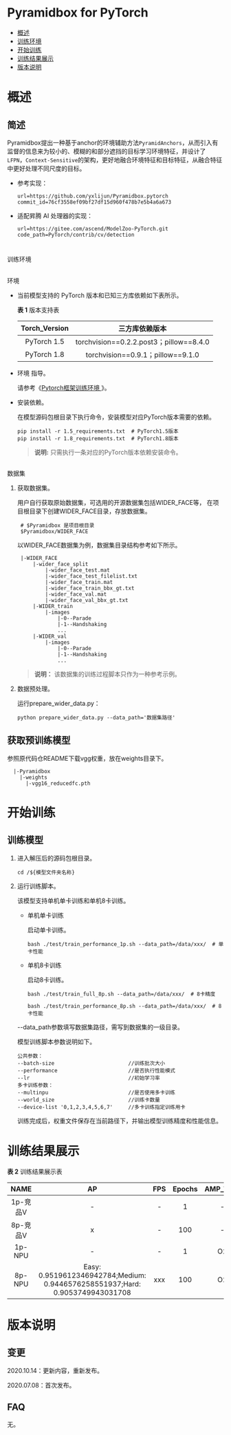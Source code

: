 # Pyramidbox for PyTorch

-   [概述](概述.md)
-   [
  训练环境](
  训练环境.md)
-   [开始训练](开始训练.md)
-   [训练结果展示](训练结果展示.md)
-   [版本说明](版本说明.md)



# 概述

## 简述

Pyramidbox提出一种基于anchor的环境辅助方法`PyramidAnchors`，从而引入有监督的信息来为较小的、模糊的和部分遮挡的目标学习环境特征，并设计了`LFPN`，`Context-Sensitive`的架构，更好地融合环境特征和目标特征，从融合特征中更好处理不同尺度的目标。

- 参考实现：

  ```
  url=https://github.com/yxlijun/Pyramidbox.pytorch
  commit_id=76cf3558ef09bf27df15d960f478b7e5b4a6a673
  ```

- 适配昇腾 AI 处理器的实现：

  ```
  url=https://gitee.com/ascend/ModelZoo-PyTorch.git
  code_path=PyTorch/contrib/cv/detection
  ```

#
训练环境

##
环境

- 当前模型支持的 PyTorch 版本和已知三方库依赖如下表所示。

  **表 1**  版本支持表

  | Torch_Version      | 三方库依赖版本                                 |
  | :--------: | :----------------------------------------------------------: |
  | PyTorch 1.5 | torchvision==0.2.2.post3；pillow==8.4.0 |
  | PyTorch 1.8 | torchvision==0.9.1；pillow==9.1.0 |

- 环境
指导。

  请参考《[Pytorch框架训练环境
  ](https://www.hiascend.com/document/detail/zh/ModelZoo/pytorchframework/ptes)》。

- 安装依赖。

  在模型源码包根目录下执行命令，安装模型对应PyTorch版本需要的依赖。
  ```
  pip install -r 1.5_requirements.txt  # PyTorch1.5版本
  pip install -r 1.8_requirements.txt  # PyTorch1.8版本
  ```
  > **说明:** 只需执行一条对应的PyTorch版本依赖安装命令。

##
数据集

1. 获取数据集。

   用户自行获取原始数据集，可选用的开源数据集包括WIDER_FACE等，
   在项目根目录下创建WIDER_FACE目录，存放数据集。
   ```
    # $Pyramidbox 是项目根目录
    $Pyramidbox/WIDER_FACE
   ```

   以WIDER_FACE数据集为例，数据集目录结构参考如下所示。

   ```
	|-WIDER_FACE
		|-wider_face_split
			|-wider_face_test.mat
			|-wider_face_test_filelist.txt
			|-wider_face_train.mat
			|-wider_face_train_bbx_gt.txt
			|-wider_face_val.mat
			|-wider_face_val_bbx_gt.txt
		|-WIDER_train
			|-images
				|-0--Parade
				|-1--Handshaking
				...
		|-WIDER_val
			|-images
				|-0--Parade
				|-1--Handshaking
				...
   ```
   > **说明：**
   >该数据集的训练过程脚本只作为一种参考示例。
2. 数据预处理。

	运行prepare_wider_data.py：
	```
	python prepare_wider_data.py --data_path='数据集路径'
	```

## 获取预训练模型
参照原代码仓README下载vgg权重，放在weights目录下。

  ```
    |-Pyramidbox
      |-weights
        |-vgg16_reducedfc.pth
  ```

# 开始训练

## 训练模型

1. 进入解压后的源码包根目录。

   ```
   cd /${模型文件夹名称}
   ```

2. 运行训练脚本。

   该模型支持单机单卡训练和单机8卡训练。

   - 单机单卡训练

     启动单卡训练。

     ```
     bash ./test/train_performance_1p.sh --data_path=/data/xxx/  # 单卡性能
     ```

   - 单机8卡训练

     启动8卡训练。

     ```
     bash ./test/train_full_8p.sh --data_path=/data/xxx/  # 8卡精度

     bash ./test/train_performance_8p.sh --data_path=/data/xxx/  # 8卡性能
     ```

   --data_path参数填写数据集路径，需写到数据集的一级目录。

   模型训练脚本参数说明如下。

   ```
   公共参数：
   --batch-size                        //训练批次大小
   --performance                       //是否执行性能模式
   --lr                                //初始学习率
   多卡训练参数：
   --multinpu                          //是否使用多卡训练
   --world_size                        //训练卡数量
   --device-list '0,1,2,3,4,5,6,7'     //多卡训练指定训练用卡
   ```

   训练完成后，权重文件保存在当前路径下，并输出模型训练精度和性能信息。

# 训练结果展示

**表 2**  训练结果展示表

|   NAME   | AP | FPS  | Epochs | AMP_Type | Torch_Version |
| :------: | :---: | :--: | :----: | :------: | :-----------: |
| 1p-竞品V |   -   |   -   |   1    |    -     |      1.5      |
| 8p-竞品V |     x |   -  | 100  |    -     |      1.5      |
|  1p-NPU  |   -   |  -  |   1    |    O2    |      1.8      |
|  8p-NPU  |  Easy: 0.9519612346942784;Medium: 0.9446576258551937;Hard: 0.9053749943031708  | xxx  |  100   |    O2    |      1.8      |

# 版本说明

## 变更

2020.10.14：更新内容，重新发布。

2020.07.08：首次发布。

## FAQ

无。